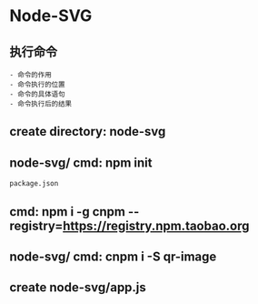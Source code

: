 # Node-SVG

## 执行命令
    - 命令的作用
    - 命令执行的位置
    - 命令的具体语句
    - 命令执行后的结果

## create directory: node-svg

## node-svg/ cmd: npm init
   `package.json`

## cmd: npm i -g cnpm --registry=https://registry.npm.taobao.org

## node-svg/ cmd: cnpm i -S qr-image

## create node-svg/app.js

